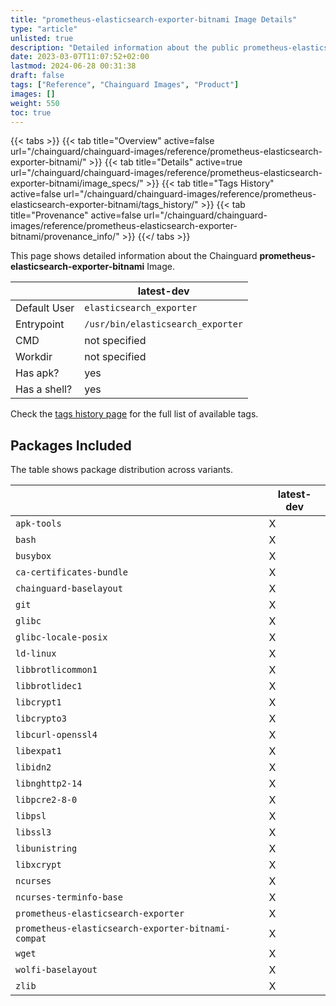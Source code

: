 ```yaml
---
title: "prometheus-elasticsearch-exporter-bitnami Image Details"
type: "article"
unlisted: true
description: "Detailed information about the public prometheus-elasticsearch-exporter-bitnami Chainguard Image."
date: 2023-03-07T11:07:52+02:00
lastmod: 2024-06-28 00:31:38
draft: false
tags: ["Reference", "Chainguard Images", "Product"]
images: []
weight: 550
toc: true
---
```


{{< tabs >}}
{{< tab title="Overview" active=false url="/chainguard/chainguard-images/reference/prometheus-elasticsearch-exporter-bitnami/" >}}
{{< tab title="Details" active=true url="/chainguard/chainguard-images/reference/prometheus-elasticsearch-exporter-bitnami/image_specs/" >}}
{{< tab title="Tags History" active=false url="/chainguard/chainguard-images/reference/prometheus-elasticsearch-exporter-bitnami/tags_history/" >}}
{{< tab title="Provenance" active=false url="/chainguard/chainguard-images/reference/prometheus-elasticsearch-exporter-bitnami/provenance_info/" >}}
{{</ tabs >}}

This page shows detailed information about the Chainguard **prometheus-elasticsearch-exporter-bitnami** Image.

|              | latest-dev                        |
|--------------|-----------------------------------|
| Default User | `elasticsearch_exporter`          |
| Entrypoint   | `/usr/bin/elasticsearch_exporter` |
| CMD          | not specified                     |
| Workdir      | not specified                     |
| Has apk?     | yes                               |
| Has a shell? | yes                               |

Check the [tags history page](/chainguard/chainguard-images/reference/prometheus-elasticsearch-exporter-bitnami/tags_history/) for the full list of available tags.

## Packages Included
The table shows package distribution across variants.

|                                                    | latest-dev |
|----------------------------------------------------|------------|
| `apk-tools`                                        | X          |
| `bash`                                             | X          |
| `busybox`                                          | X          |
| `ca-certificates-bundle`                           | X          |
| `chainguard-baselayout`                            | X          |
| `git`                                              | X          |
| `glibc`                                            | X          |
| `glibc-locale-posix`                               | X          |
| `ld-linux`                                         | X          |
| `libbrotlicommon1`                                 | X          |
| `libbrotlidec1`                                    | X          |
| `libcrypt1`                                        | X          |
| `libcrypto3`                                       | X          |
| `libcurl-openssl4`                                 | X          |
| `libexpat1`                                        | X          |
| `libidn2`                                          | X          |
| `libnghttp2-14`                                    | X          |
| `libpcre2-8-0`                                     | X          |
| `libpsl`                                           | X          |
| `libssl3`                                          | X          |
| `libunistring`                                     | X          |
| `libxcrypt`                                        | X          |
| `ncurses`                                          | X          |
| `ncurses-terminfo-base`                            | X          |
| `prometheus-elasticsearch-exporter`                | X          |
| `prometheus-elasticsearch-exporter-bitnami-compat` | X          |
| `wget`                                             | X          |
| `wolfi-baselayout`                                 | X          |
| `zlib`                                             | X          |


